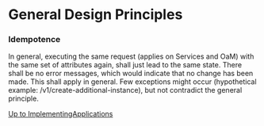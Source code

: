 # General Design Principles

### Idempotence
In general, executing the same request (applies on Services and OaM) with the same set of attributes again, shall just lead to the same state. There shall be no error messages, which would indicate that no change has been made. This shall apply in general. Few exceptions might occur (hypothetical example: /v1/create-additional-instance), but not contradict the general principle.

[Up to ImplementingApplications](../ImplementingApplications.md)
